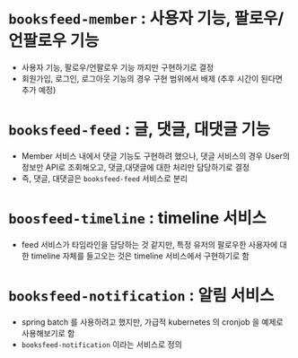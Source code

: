 # `booksfeed-member` : 사용자 기능, 팔로우/언팔로우 기능
- 사용자 기능, 팔로우/언팔로우 기능 까지만 구현하기로 결정
- 회원가입, 로그인, 로그아웃 기능의 경우 구현 범위에서 배제 (추후 시간이 된다면 추가 예정)

# `booksfeed-feed` : 글, 댓글, 대댓글 기능
- Member 서비스 내에서 댓글 기능도 구현하려 했으나, 댓글 서비스의 경우 User의 정보만 API로 조회해오고, 댓글,대댓글에 대한 처리만 담당하기로 결정
- 즉, 댓글, 대댓글은 `booksfeed-feed` 서비스로 분리

# `boosfeed-timeline` : timeline 서비스
- feed 서비스가 타임라인을 담당하는 것 같지만, 특정 유저의 팔로우한 사용자에 대한 timeline 자체를 들고오는 것은 timeline 서비스에서 구현하기로 함

# `booksfeed-notification` : 알림 서비스
- spring batch 를 사용하려고 했지만, 가급적 kubernetes 의 cronjob 을 예제로 사용해보기로 함
- `booksfeed-notification` 이라는 서비스로 정의

<br/>